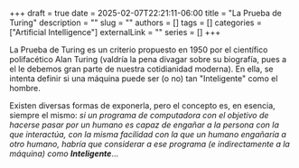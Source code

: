 +++ 
draft = true
date = 2025-02-07T22:21:11-06:00
title = "La Prueba de Turing"
description = ""
slug = ""
authors = []
tags = []
categories = ["Artificial Intelligence"]
externalLink = ""
series = []
+++

La Prueba de Turing es un criterio propuesto en 1950 por el científico polifacético Alan Turing (valdría la pena divagar sobre su biografía, pues a el le debemos gran parte de nuestra cotidianidad moderna). En ella, se intenta definir si una máquina puede ser (o no) tan "Inteligente" como el hombre. 

Existen diversas formas de exponerla, pero el concepto es, en esencia, siempre el mismo: _si un programa de computadora con el objetivo de hacerse pasar por un humano es capaz de engañar a la persona con la que interactúa, con la misma facilidad con la que un humano engañaría a otro humano, habría que considerar a ese programa (e indirectamente a la máquina) como **Inteligente**_...

           
